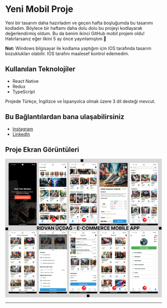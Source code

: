 # Yeni Mobil Proje

Yeni bir tasarım daha hazırladım ve geçen hafta boşluğumda bu tasarımı kodladım. Böylece bir haftamı daha dolu dolu bu projeyi kodlayarak değerlendirmiş oldum. Bu da benim ikinci GitHub mobil projem oldu! Hatırlarsanız eğer ilkini 5 ay önce yayınlamıştım 🙂 

**Not:** Windows bilgisayar ile kodlama yaptığım için IOS tarafında tasarım bozuklukları olabilir. IOS tarafını maalesef kontrol edemedim.

## Kullanılan Teknolojiler
- React Native
- Redux
- TypeScript

Projede Türkçe, İngilizce ve İspanyolca olmak üzere 3 dil desteği mevcut.

## Bu Bağlantılardan bana ulaşabilirsiniz
- [Instagram](https://www.instagram.com/ridvan_ucdag)
- [LinkedIn](https://www.linkedin.com/in/ridvanucdag)

## Proje Ekran Görüntüleri
![Proje Görseli](src/assets/images/main/readme.jpg)
  
---